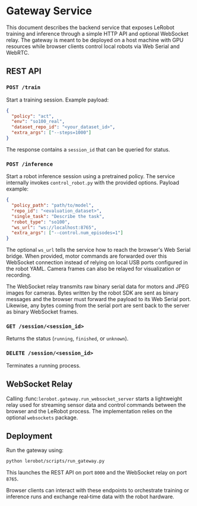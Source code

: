 # Gateway Service

This document describes the backend service that exposes LeRobot training and inference through a simple HTTP API and optional WebSocket relay. The gateway is meant to be deployed on a host machine with GPU resources while browser clients control local robots via Web Serial and WebRTC.

## REST API

### `POST /train`
Start a training session. Example payload:
```json
{
  "policy": "act",
  "env": "so100_real",
  "dataset_repo_id": "<your_dataset_id>",
  "extra_args": ["--steps=1000"]
}
```
The response contains a `session_id` that can be queried for status.

### `POST /inference`
Start a robot inference session using a pretrained policy.  The service
internally invokes `control_robot.py` with the provided options.
Payload example:
```json
{
  "policy_path": "path/to/model",
  "repo_id": "<evaluation_dataset>",
  "single_task": "Describe the task",
  "robot_type": "so100",
  "ws_url": "ws://localhost:8765",
  "extra_args": ["--control.num_episodes=1"]
}
```
The optional `ws_url` tells the service how to reach the browser's Web Serial
bridge. When provided, motor commands are forwarded over this WebSocket
connection instead of relying on local USB ports configured in the robot YAML.
Camera frames can also be relayed for visualization or recording.

The WebSocket relay transmits raw binary serial data for motors and JPEG
images for cameras. Bytes written by the robot SDK are sent as binary
messages and the browser must forward the payload to its Web Serial port.
Likewise, any bytes coming from the serial port are sent back to the server
as binary WebSocket frames.

### `GET /session/<session_id>`
Returns the status (`running`, `finished`, or `unknown`).

### `DELETE /session/<session_id>`
Terminates a running process.

## WebSocket Relay

Calling :func:`lerobot.gateway.run_websocket_server` starts a lightweight relay used for streaming sensor data and control commands between the browser and the LeRobot process. The implementation relies on the optional `websockets` package.

## Deployment

Run the gateway using:
```bash
python lerobot/scripts/run_gateway.py
```
This launches the REST API on port `8000` and the WebSocket relay on port `8765`.

Browser clients can interact with these endpoints to orchestrate training or inference runs and exchange real‑time data with the robot hardware.
